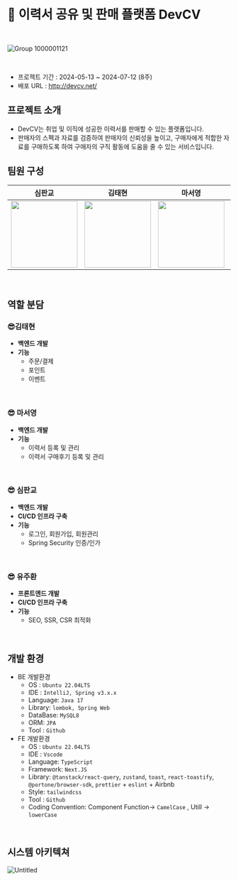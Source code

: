 # 📖 이력서 공유 및 판매 플랫폼 DevCV

<br>

![Group 1000001121](https://github.com/DevCVTeam/.github/assets/108069902/b46b9697-d362-4abb-83c8-96b98bd0b70b)

<br>

- 프로젝트 기간 : 2024-05-13 ~ 2024-07-12 (8주)
- 배포 URL : http://devcv.net/

## 프로젝트 소개
- DevCV는 취업 및 이직에 성공한 이력서를 판매할 수 있는 플랫폼입니다.
- 판매자의 스펙과 자료를 검증하여 판매자의 신뢰성을 높이고, 구매자에게 적합한 자료를 구매하도록 하여 구매자의 구직 활동에 도움을 줄 수 있는 서비스입니다.



## 팀원 구성

<div align="center">

| **심판교** | **김태현** | **마서영** | **유주환** |
| :------: |  :------: | :------: | :------: |
| <img src="https://github.com/DevCVTeam/.github/assets/108069902/f6030531-0b1f-4cfa-b7b0-82488445c256" height=150 width=150> | <img src="https://github.com/DevCVTeam/.github/assets/108069902/041986a5-6be4-48c0-8f62-969187062cd2" height=150 width=150>   | <img src="https://github.com/DevCVTeam/.github/assets/108069902/4a7d6087-b152-4b09-ab02-b8a0f02db29f" height=150 width=150>  | <img src="https://github.com/DevCVTeam/.github/assets/108069902/2d5842e0-6a12-43d1-8ef6-e587af05b540" height=150 width=150> |


</div>

<br>


## 역할 분담

### 😎김태현

- **백엔드 개발**
- **기능**
    - 주문/결제
    - 포인트
    - 이벤트

<br>
    
### 😎 마서영

- **백엔드 개발**
- **기능**
    - 이력서 등록 및 관리
    - 이력서 구매후기 등록 및 관리
<br>

### 😎 심판교

- **백엔드 개발**
- **CI/CD 인프라 구축**
- **기능**
    - 로그인, 회원가입, 회원관리
    - Spring Security 인증/인가

<br>

### 😎 유주환

- **프론트엔드 개발**
- **CI/CD 인프라 구축**
- **기능**
    - SEO, SSR, CSR 최적화
    
<br>

## 개발 환경
- BE 개발환경
    - OS : `Ubuntu 22.04LTS`
    - IDE : `IntelliJ, Spring v3.x.x`
    - Language: `Java 17`
    - Library: `lombok, Spring Web`
    - DataBase: `MySQL8`
    - ORM: `JPA`
    - Tool : `Github`
- FE 개발환경
    - OS : `Ubuntu 22.04LTS`
    - IDE : `Vscode`
    - Language: `TypeScript`
    - Framework: `Next.JS`
    - Library: `@tanstack/react-query`, `zustand`, `toast`, `react-toastify`, `@portone/browser-sdk`, `prettier` + `eslint` + Airbnb
    - Style: `tailwindcss`
    - Tool : `Github`
    - Coding Convention: 
    Component Function→ `CamelCase` , Utill → `lowerCase`

<br>

## 시스템 아키텍쳐

![Untitled](https://github.com/DevCVTeam/.github/assets/108069902/a6e62291-84c5-4c7b-ba3c-8b299eca0cfc)

